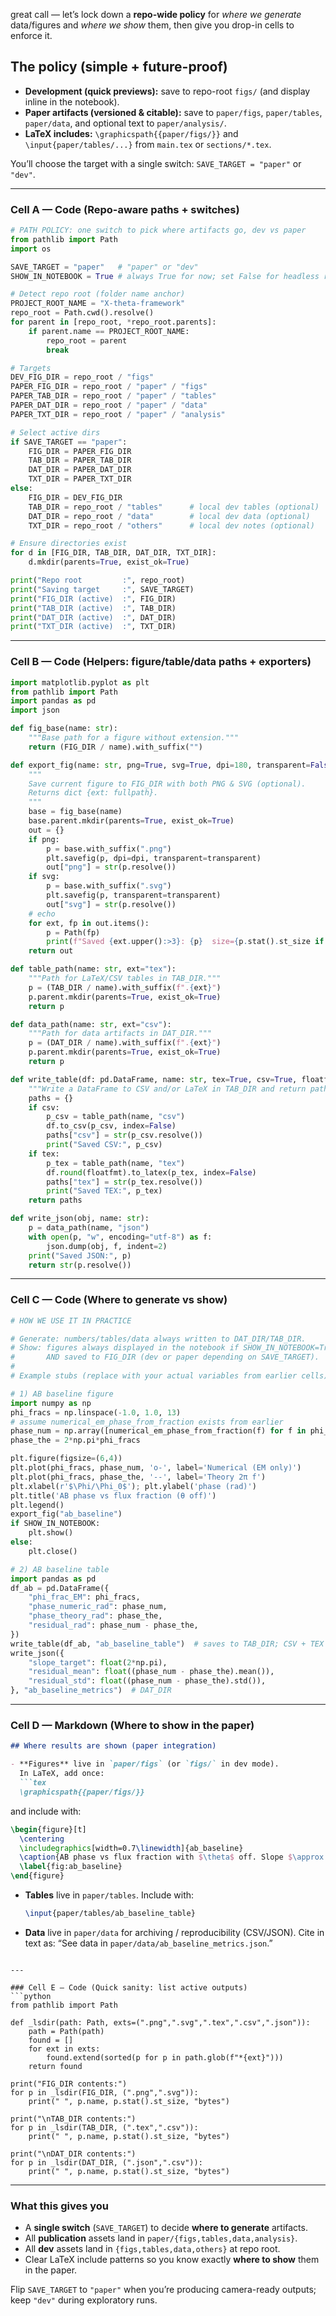 great call — let’s lock down a **repo-wide policy** for *where we generate* data/figures and *where we show* them, then give you drop-in cells to enforce it.

## The policy (simple + future-proof)

* **Development (quick previews):** save to repo-root `figs/` (and display inline in the notebook).
* **Paper artifacts (versioned & citable):** save to `paper/figs`, `paper/tables`, `paper/data`, and optional text to `paper/analysis/`.
* **LaTeX includes:** `\graphicspath{{paper/figs/}}` and `\input{paper/tables/...}` from `main.tex` or `sections/*.tex`.

You’ll choose the target with a single switch: `SAVE_TARGET = "paper"` or `"dev"`.

---

### Cell A — Code (Repo-aware paths + switches)

```python
# PATH POLICY: one switch to pick where artifacts go, dev vs paper
from pathlib import Path
import os

SAVE_TARGET = "paper"   # "paper" or "dev"
SHOW_IN_NOTEBOOK = True # always True for now; set False for headless runs

# Detect repo root (folder name anchor)
PROJECT_ROOT_NAME = "X-theta-framework"
repo_root = Path.cwd().resolve()
for parent in [repo_root, *repo_root.parents]:
    if parent.name == PROJECT_ROOT_NAME:
        repo_root = parent
        break

# Targets
DEV_FIG_DIR = repo_root / "figs"
PAPER_FIG_DIR = repo_root / "paper" / "figs"
PAPER_TAB_DIR = repo_root / "paper" / "tables"
PAPER_DAT_DIR = repo_root / "paper" / "data"
PAPER_TXT_DIR = repo_root / "paper" / "analysis"

# Select active dirs
if SAVE_TARGET == "paper":
    FIG_DIR = PAPER_FIG_DIR
    TAB_DIR = PAPER_TAB_DIR
    DAT_DIR = PAPER_DAT_DIR
    TXT_DIR = PAPER_TXT_DIR
else:
    FIG_DIR = DEV_FIG_DIR
    TAB_DIR = repo_root / "tables"      # local dev tables (optional)
    DAT_DIR = repo_root / "data"        # local dev data (optional)
    TXT_DIR = repo_root / "others"      # local dev notes (optional)

# Ensure directories exist
for d in [FIG_DIR, TAB_DIR, DAT_DIR, TXT_DIR]:
    d.mkdir(parents=True, exist_ok=True)

print("Repo root         :", repo_root)
print("Saving target     :", SAVE_TARGET)
print("FIG_DIR (active)  :", FIG_DIR)
print("TAB_DIR (active)  :", TAB_DIR)
print("DAT_DIR (active)  :", DAT_DIR)
print("TXT_DIR (active)  :", TXT_DIR)
```

---

### Cell B — Code (Helpers: figure/table/data paths + exporters)

```python
import matplotlib.pyplot as plt
from pathlib import Path
import pandas as pd
import json

def fig_base(name: str):
    """Base path for a figure without extension."""
    return (FIG_DIR / name).with_suffix("")

def export_fig(name: str, png=True, svg=True, dpi=180, transparent=False):
    """
    Save current figure to FIG_DIR with both PNG & SVG (optional).
    Returns dict {ext: fullpath}.
    """
    base = fig_base(name)
    base.parent.mkdir(parents=True, exist_ok=True)
    out = {}
    if png:
        p = base.with_suffix(".png")
        plt.savefig(p, dpi=dpi, transparent=transparent)
        out["png"] = str(p.resolve())
    if svg:
        p = base.with_suffix(".svg")
        plt.savefig(p, transparent=transparent)
        out["svg"] = str(p.resolve())
    # echo
    for ext, fp in out.items():
        p = Path(fp)
        print(f"Saved {ext.upper():>3}: {p}  size={p.stat().st_size if p.exists() else 0}")
    return out

def table_path(name: str, ext="tex"):
    """Path for LaTeX/CSV tables in TAB_DIR."""
    p = (TAB_DIR / name).with_suffix(f".{ext}")
    p.parent.mkdir(parents=True, exist_ok=True)
    return p

def data_path(name: str, ext="csv"):
    """Path for data artifacts in DAT_DIR."""
    p = (DAT_DIR / name).with_suffix(f".{ext}")
    p.parent.mkdir(parents=True, exist_ok=True)
    return p

def write_table(df: pd.DataFrame, name: str, tex=True, csv=True, floatfmt=6):
    """Write a DataFrame to CSV and/or LaTeX in TAB_DIR and return paths."""
    paths = {}
    if csv:
        p_csv = table_path(name, "csv")
        df.to_csv(p_csv, index=False)
        paths["csv"] = str(p_csv.resolve())
        print("Saved CSV:", p_csv)
    if tex:
        p_tex = table_path(name, "tex")
        df.round(floatfmt).to_latex(p_tex, index=False)
        paths["tex"] = str(p_tex.resolve())
        print("Saved TEX:", p_tex)
    return paths

def write_json(obj, name: str):
    p = data_path(name, "json")
    with open(p, "w", encoding="utf-8") as f:
        json.dump(obj, f, indent=2)
    print("Saved JSON:", p)
    return str(p.resolve())
```

---

### Cell C — Code (Where to **generate** vs **show**)

```python
# HOW WE USE IT IN PRACTICE

# Generate: numbers/tables/data always written to DAT_DIR/TAB_DIR.
# Show: figures always displayed in the notebook if SHOW_IN_NOTEBOOK=True,
#       AND saved to FIG_DIR (dev or paper depending on SAVE_TARGET).
#
# Example stubs (replace with your actual variables from earlier cells):

# 1) AB baseline figure
import numpy as np
phi_fracs = np.linspace(-1.0, 1.0, 13)
# assume numerical_em_phase_from_fraction exists from earlier
phase_num = np.array([numerical_em_phase_from_fraction(f) for f in phi_fracs])
phase_the = 2*np.pi*phi_fracs

plt.figure(figsize=(6,4))
plt.plot(phi_fracs, phase_num, 'o-', label='Numerical (EM only)')
plt.plot(phi_fracs, phase_the, '--', label='Theory 2π f')
plt.xlabel(r'$\Phi/\Phi_0$'); plt.ylabel('phase (rad)')
plt.title('AB phase vs flux fraction (θ off)')
plt.legend()
export_fig("ab_baseline")
if SHOW_IN_NOTEBOOK:
    plt.show()
else:
    plt.close()

# 2) AB baseline table
import pandas as pd
df_ab = pd.DataFrame({
    "phi_frac_EM": phi_fracs,
    "phase_numeric_rad": phase_num,
    "phase_theory_rad": phase_the,
    "residual_rad": phase_num - phase_the,
})
write_table(df_ab, "ab_baseline_table")  # saves to TAB_DIR; CSV + TEX
write_json({
    "slope_target": float(2*np.pi),
    "residual_mean": float((phase_num - phase_the).mean()),
    "residual_std": float((phase_num - phase_the).std()),
}, "ab_baseline_metrics")  # DAT_DIR
```

---

### Cell D — Markdown (Where to **show** in the paper)

````markdown
## Where results are shown (paper integration)

- **Figures** live in `paper/figs` (or `figs/` in dev mode).
  In LaTeX, add once:
  ```tex
  \graphicspath{{paper/figs/}}
````

and include with:

```tex
\begin{figure}[t]
  \centering
  \includegraphics[width=0.7\linewidth]{ab_baseline}
  \caption{AB phase vs flux fraction with $\theta$ off. Slope $\approx 2\pi$.}
  \label{fig:ab_baseline}
\end{figure}
```

* **Tables** live in `paper/tables`. Include with:

  ```tex
  \input{paper/tables/ab_baseline_table}
  ```

* **Data** live in `paper/data` for archiving / reproducibility (CSV/JSON). Cite in text as:
  “See data in `paper/data/ab_baseline_metrics.json`.”

````

---

### Cell E — Code (Quick sanity: list active outputs)
```python
from pathlib import Path

def _lsdir(path: Path, exts=(".png",".svg",".tex",".csv",".json")):
    path = Path(path)
    found = []
    for ext in exts:
        found.extend(sorted(p for p in path.glob(f"*{ext}")))
    return found

print("FIG_DIR contents:")
for p in _lsdir(FIG_DIR, (".png",".svg")):
    print(" ", p.name, p.stat().st_size, "bytes")

print("\nTAB_DIR contents:")
for p in _lsdir(TAB_DIR, (".tex",".csv")):
    print(" ", p.name, p.stat().st_size, "bytes")

print("\nDAT_DIR contents:")
for p in _lsdir(DAT_DIR, (".json",".csv")):
    print(" ", p.name, p.stat().st_size, "bytes")
````

---

### What this gives you

* A **single switch** (`SAVE_TARGET`) to decide **where to generate** artifacts.
* All **publication** assets land in `paper/{figs,tables,data,analysis}`.
* All **dev** assets land in `{figs,tables,data,others}` at repo root.
* Clear LaTeX include patterns so you know exactly **where to show** them in the paper.

Flip `SAVE_TARGET` to `"paper"` when you’re producing camera-ready outputs; keep `"dev"` during exploratory runs.
